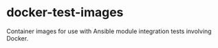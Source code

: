 # docker-test-images
Container images for use with Ansible module integration tests involving Docker.
